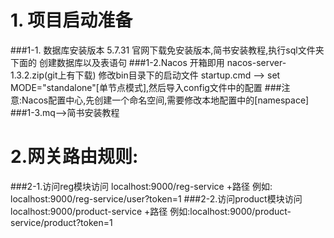 # 1. 项目启动准备
###1-1. 数据库安装版本 5.7.31 官网下载免安装版本,简书安装教程,执行sql文件夹下面的 创建数据库以及表语句
###1-2.Nacos 开箱即用 nacos-server-1.3.2.zip(git上有下载) 修改bin目录下的启动文件  startup.cmd --> set MODE="standalone"[单节点模式],然后导入config文件中的配置
###注意:Nacos配置中心,先创建一个命名空间,需要修改本地配置中的[namespace]
###1-3.mq-->简书安装教程
# 2.网关路由规则:
###2-1.访问reg模块访问 localhost:9000/reg-service +路径 例如: localhost:9000/reg-service/user?token=1
###2-2.访问product模块访问 localhost:9000/product-service +路径 例如:localhost:9000/product-service/product?token=1